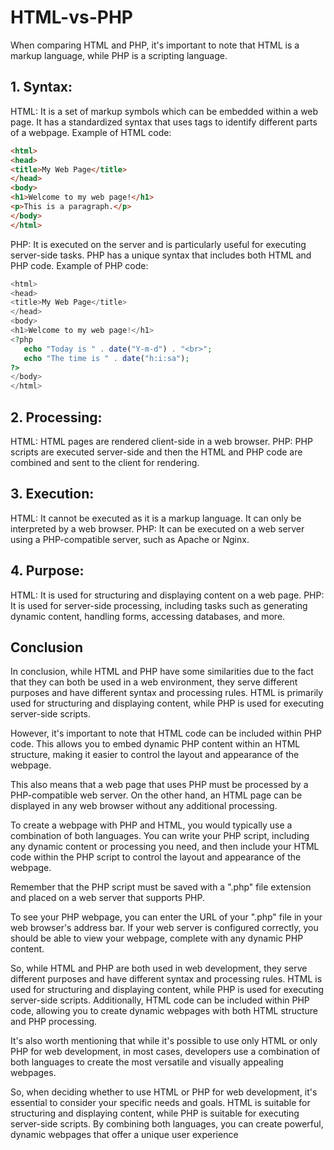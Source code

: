 # HTML-vs-PHP

When comparing HTML and PHP, it's important to note that HTML is a markup language, while PHP is a scripting language.

## 1. Syntax:

HTML: It is a set of markup symbols which can be embedded within a web page. It has a standardized syntax that uses tags to identify different parts of a webpage.
Example of HTML code:

```html
<html>
<head>
<title>My Web Page</title>
</head>
<body>
<h1>Welcome to my web page!</h1>
<p>This is a paragraph.</p>
</body>
</html>
```

PHP: It is executed on the server and is particularly useful for executing server-side tasks. PHP has a unique syntax that includes both HTML and PHP code.
Example of PHP code:

```php
<html>
<head>
<title>My Web Page</title>
</head>
<body>
<h1>Welcome to my web page!</h1>
<?php
   echo "Today is " . date("Y-m-d") . "<br>";
   echo "The time is " . date("h:i:sa");
?>
</body>
</html>
```

## 2. Processing:

HTML: HTML pages are rendered client-side in a web browser.
PHP: PHP scripts are executed server-side and then the HTML and PHP code are combined and sent to the client for rendering.

## 3. Execution:

HTML: It cannot be executed as it is a markup language. It can only be interpreted by a web browser.
PHP: It can be executed on a web server using a PHP-compatible server, such as Apache or Nginx.

## 4. Purpose:

HTML: It is used for structuring and displaying content on a web page.
PHP: It is used for server-side processing, including tasks such as generating dynamic content, handling forms, accessing databases, and more.

## Conclusion

In conclusion, while HTML and PHP have some similarities due to the fact that they can both be used in a web environment, they serve different purposes and have different syntax and processing rules. HTML is primarily used for structuring and displaying content, while PHP is used for executing server-side scripts.</s>

However, it's important to note that HTML code can be included within PHP code. This allows you to embed dynamic PHP content within an HTML structure, making it easier to control the layout and appearance of the webpage.</s>

This also means that a web page that uses PHP must be processed by a PHP-compatible web server. On the other hand, an HTML page can be displayed in any web browser without any additional processing.</s>

To create a webpage with PHP and HTML, you would typically use a combination of both languages. You can write your PHP script, including any dynamic content or processing you need, and then include your HTML code within the PHP script to control the layout and appearance of the webpage.</s>

Remember that the PHP script must be saved with a ".php" file extension and placed on a web server that supports PHP.</s>

To see your PHP webpage, you can enter the URL of your ".php" file in your web browser's address bar. If your web server is configured correctly, you should be able to view your webpage, complete with any dynamic PHP content.</s>

So, while HTML and PHP are both used in web development, they serve different purposes and have different syntax and processing rules. HTML is used for structuring and displaying content, while PHP is used for executing server-side scripts. Additionally, HTML code can be included within PHP code, allowing you to create dynamic webpages with both HTML structure and PHP processing.</s>

It's also worth mentioning that while it's possible to use only HTML or only PHP for web development, in most cases, developers use a combination of both languages to create the most versatile and visually appealing webpages.</s>

So, when deciding whether to use HTML or PHP for web development, it's essential to consider your specific needs and goals. HTML is suitable for structuring and displaying content, while PHP is suitable for executing server-side scripts. By combining both languages, you can create powerful, dynamic webpages that offer a unique user experience
